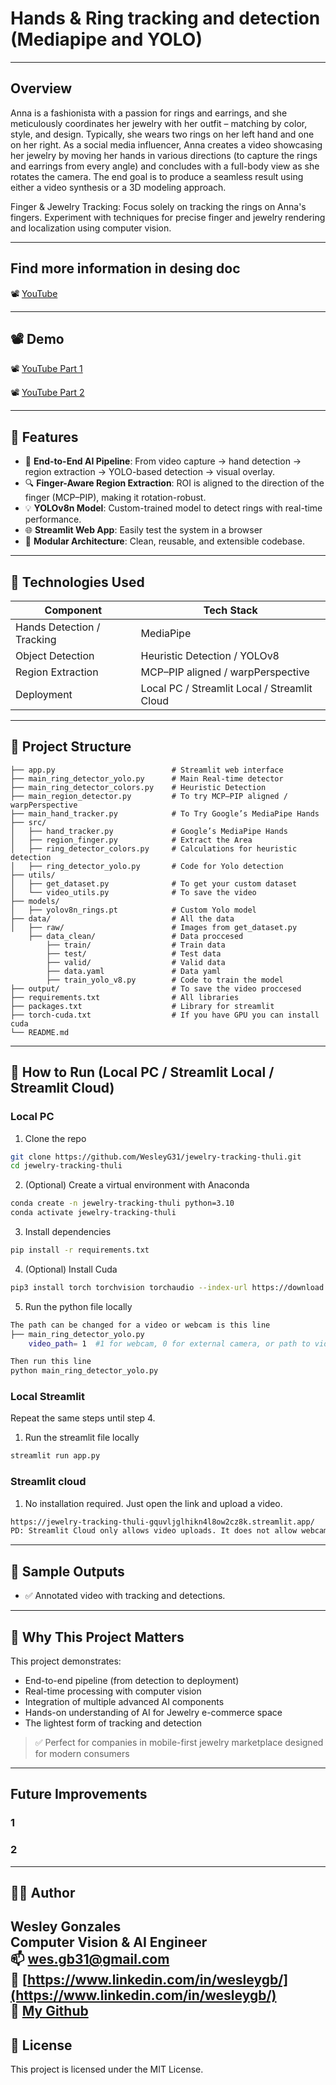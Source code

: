 # Hands & Ring tracking and detection (Mediapipe and YOLO)

---

## Overview

Anna is a fashionista with a passion for rings and earrings, and she meticulously coordinates her jewelry with her outfit – matching by color, style, and design. Typically, she wears two rings on her left hand and one on her right. As a social media influencer, Anna creates a video showcasing her jewelry by moving her hands in various directions (to capture the rings and earrings from every angle) and concludes with a full-body view as she rotates the camera. The end goal is to produce a seamless result using either a video synthesis or a 3D modeling approach.

Finger & Jewelry Tracking:
Focus solely on tracking the rings on Anna's fingers.
Experiment with techniques for precise finger and jewelry rendering and localization using computer vision.

---

## Find more information in desing doc

📽️ [YouTube](https://youtu.be/OcbyjACjOKw)

---

## 📽️ Demo

📽️ [YouTube Part 1](https://youtu.be/q1fTYXFudIs)

📽️ [YouTube Part 2](https://youtu.be/GGSkEnNGisc)


---

## 🚀 Features

- 🧠 **End-to-End AI Pipeline**: From video capture → hand detection → region extraction → YOLO-based detection → visual overlay.
- 🔍 **Finger-Aware Region Extraction**: ROI is aligned to the direction of the finger (MCP–PIP), making it rotation-robust.
- 💡 **YOLOv8n Model**: Custom-trained model to detect rings with real-time performance.
- 🌐 **Streamlit Web App**: Easily test the system in a browser 
- 🧰 **Modular Architecture**: Clean, reusable, and extensible codebase.

---

## 🧠 Technologies Used

| Component                    | Tech Stack                                   |
|------------------------------|----------------------------------------------|
| Hands Detection / Tracking   | MediaPipe                                    |
| Object Detection             | Heuristic Detection / YOLOv8                 |
| Region Extraction            | MCP–PIP aligned / warpPerspective            |
| Deployment                   | Local PC / Streamlit Local / Streamlit Cloud |

---

## 📂 Project Structure

```
├── app.py                          # Streamlit web interface
├── main_ring_detector_yolo.py      # Main Real-time detector
├── main_ring_detector_colors.py    # Heuristic Detection 
├── main_region_detector.py         # To try MCP–PIP aligned / warpPerspective  
├── main_hand_tracker.py            # To Try Google’s MediaPipe Hands
├── src/
│   ├── hand_tracker.py             # Google’s MediaPipe Hands
│   ├── region_finger.py            # Extract the Area 
│   ├── ring_detector_colors.py     # Calculations for heuristic detection
│   ├── ring_detector_yolo.py       # Code for Yolo detection
├── utils/
│   ├── get_dataset.py              # To get your custom dataset
│   └── video_utils.py              # To save the video
├── models/
│   ├── yolov8n_rings.pt            # Custom Yolo model 
├── data/                           # All the data
│   ├── raw/                        # Images from get_dataset.py
    ├── data_clean/                 # Data proccesed
        ├── train/                  # Train data
        ├── test/                   # Test data
        ├── valid/                  # Valid data
        ├── data.yaml               # Data yaml
        ├── train_yolo_v8.py        # Code to train the model
├── output/                         # To save the video proccesed
├── requirements.txt                # All libraries
├── packages.txt                    # Library for streamlit
├── torch-cuda.txt                  # If you have GPU you can install cuda 
└── README.md
```

---

## 🚀 How to Run (Local PC / Streamlit Local / Streamlit Cloud)

### Local PC

1. Clone the repo
```bash
git clone https://github.com/WesleyG31/jewelry-tracking-thuli.git
cd jewelry-tracking-thuli
```

2. (Optional) Create a virtual environment with Anaconda
```bash
conda create -n jewelry-tracking-thuli python=3.10
conda activate jewelry-tracking-thuli
```

3. Install dependencies
```bash
pip install -r requirements.txt
```

4. (Optional) Install Cuda
```bash
pip3 install torch torchvision torchaudio --index-url https://download.pytorch.org/whl/cu126
```

5. Run the python file locally
```bash
The path can be changed for a video or webcam is this line 
├── main_ring_detector_yolo.py 
    video_path= 1  #1 for webcam, 0 for external camera, or path to video file

Then run this line
python main_ring_detector_yolo.py
```

### Local Streamlit

Repeat the same steps until step 4.

1. Run the streamlit file locally
```bash
streamlit run app.py
```
###  Streamlit cloud

1. No installation required. Just open the link and upload a video.
```bash
https://jewelry-tracking-thuli-gquvljglhikn4l8ow2cz8k.streamlit.app/
PD: Streamlit Cloud only allows video uploads. It does not allow webcam use.
```

---

## 📄 Sample Outputs

- ✅ Annotated video with tracking and detections.

---

## 💼 Why This Project Matters

This project demonstrates:
- End-to-end pipeline (from detection to deployment)
- Real-time processing with computer vision
- Integration of multiple advanced AI components
- Hands-on understanding of AI for Jewelry e-commerce space
- The lightest form of tracking and detection

> ✅ Perfect for companies in mobile-first jewelry marketplace designed for modern consumers

---

## Future Improvements

### 1 

### 2

---

## 👨‍💻 Author

**Wesley Gonzales**  
Computer Vision & AI Engineer  
📫 wes.gb31@gmail.com  
🔗 [https://www.linkedin.com/in/wesleygb/](https://www.linkedin.com/in/wesleygb/)  
🤖 [My Github](https://github.com/WesleyG31)
---

## 🪪 License

This project is licensed under the MIT License.